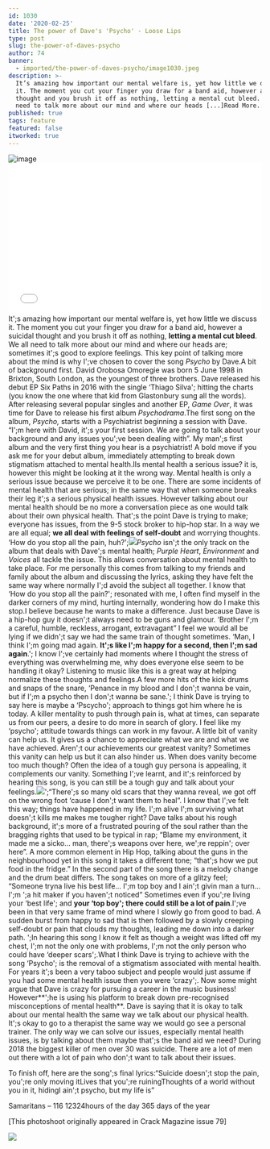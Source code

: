 ```yaml
---
id: 1030
date: '2020-02-25'
title: The power of Dave's 'Psycho' - Loose Lips
type: post
slug: the-power-of-daves-psycho
author: 74
banner:
  - imported/the-power-of-daves-psycho/image1030.jpeg
description: >-
  It’s amazing how important our mental welfare is, yet how little we discuss
  it. The moment you cut your finger you draw for a band aid, however a suicidal
  thought and you brush it off as nothing, letting a mental cut bleed. We all
  need to talk more about our mind and where our heads [...]Read More...
published: true
tags: feature
featured: false
itworked: true
---
```

![image](../imported/the-power-of-daves-psycho/image1030.jpeg)<iframe width='100%' height='300' scrolling='no' frameborder='no' allow='autoplay' src='//www.youtube.com/embed/FEcersXfWAc?wmode=opaque'></iframe>It';s amazing how important our mental welfare is, yet how little we discuss it. The moment you cut your finger you draw for a band aid, however a suicidal thought and you brush it off as nothing, **letting a mental cut bleed**. We all need to talk more about our mind and where our heads are; sometimes it';s good to explore feelings. This key point of talking more about the mind is why I';ve chosen to cover the song _Psycho_ by Dave.A bit of background first. David Orobosa Omoregie was born 5 June 1998 in Brixton, South London, as the youngest of three brothers. Dave released his debut EP Six Paths in 2016 with the single ‘Thiago Silva'; hitting the charts (you know the one where that kid from Glastonbury sung all the words). After releasing several popular singles and another EP, _Game Over_, it was time for Dave to release his first album _Psychodrama_.The first song on the album, _Psycho,_ starts with a Psychiatrist beginning a session with Dave. “I';m here with David, it';s your first session. We are going to talk about your background and any issues you';ve been dealing with”. My man';s first album and the very first thing you hear is a psychiatrist! A bold move if you ask me for your debut album, immediately attempting to break down stigmatism attached to mental health.IIs mental health a serious issue? it is, however this might be looking at it the wrong way. Mental health is only a serious issue because we perceive it to be one. There are some incidents of mental health that are serious; in the same way that when someone breaks their leg it';s a serious physical health issues. However talking about our mental health should be no more a conversation piece as one would talk about their own physical health. That';s the point Dave is trying to make; everyone has issues, from the 9-5 stock broker to hip-hop star. In a way we are all equal; **we all deal with feelings of self-doubt** and worrying thoughts. ‘How do you stop all the pain, huh?';![](/wp-content/uploads/live/img/wysiwyg/5e56521827956.jpg)_Psycho_ isn';t the only track on the album that deals with Dave';s mental health; _Purple Heart_, _Environment_ and _Voices_ all tackle the issue. This allows conversation about mental health to take place. For me personally this comes from talking to my friends and family about the album and discussing the lyrics, asking they have felt the same way where normally I';d avoid the subject all together. I know that ‘How do you stop all the pain?'; resonated with me, I often find myself in the darker corners of my mind, hurting internally, wondering how do I make this stop.I believe because he wants to make a difference. Just because Dave is a hip-hop guy it doesn';t always need to be guns and glamour. ‘Brother I';m a careful, humble, reckless, arrogant, extravagant” I feel we would all be lying if we didn';t say we had the same train of thought sometimes. ‘Man, I think I';m going mad again. **It';s like I';m happy for a second, then I';m sad again**.'; I know I';ve certainly had moments where I thought the stress of everything was overwhelming me, why does everyone else seem to be handling it okay? Listening to music like this is a great way at helping normalize these thoughts and feelings.A few more hits of the kick drums and snaps of the snare, ‘Penance in my blood and I don';t wanna be vain, but if I';m a psycho then I don';t wanna be sane.'; I think Dave is trying to say here is maybe a ‘Pscycho'; approach to things got him where he is today. A killer mentality to push through pain is, what at times, can separate us from our peers, a desire to do more in search of glory. I feel like my ‘psycho'; attitude towards things can work in my favour. A little bit of vanity can help us. It gives us a chance to appreciate what we are and what we have achieved. Aren';t our achievements our greatest vanity? Sometimes this vanity can help us but it can also hinder us. When does vanity become too much though? Often the idea of a tough guy persona is appealing, it complements our vanity. Something I';ve learnt, and it';s reinforced by hearing this song, is you can still be a tough guy and talk about your feelings.![](/wp-content/uploads/live/img/wysiwyg/5e56523d923b3.jpg)';“There';s so many old scars that they wanna reveal, we got off on the wrong foot ‘cause I don';t want them to heal”. I know that I';ve felt this way; things have happened in my life. I';m alive I';m surviving what doesn';t kills me makes me tougher right? Dave talks about his rough background, it';s more of a frustrated pouring of the soul rather than the bragging rights that used to be typical in rap; “Blame my environment, it made me a sicko… man, there';s weapons over here, we';re reppin'; over here”. A more common element in Hip Hop, talking about the guns in the neighbourhood yet in this song it takes a different tone; “that';s how we put food in the fridge.” In the second part of the song there is a melody change and the drum beat differs. The song takes on more of a glitzy feel; “Someone tryna live his best life… I';m top boy and I ain';t givin man a turn… I';m ';a hit maker if you haven';t noticed” Sometimes even if you';re living your ‘best life'; and **your ‘top boy'; there could still be a lot of pain**.I';ve been in that very same frame of mind where I slowly go from good to bad. A sudden burst from happy to sad that is then followed by a slowly creeping self-doubt or pain that clouds my thoughts, leading me down into a darker path. ';In hearing this song I know it felt as though a weight was lifted off my chest, I';m not the only one with problems, I';m not the only person who could have ‘deeper scars';.What I think Dave is trying to achieve with the song ‘Psycho'; is the removal of a stigmatism associated with mental health. For years it';s been a very taboo subject and people would just assume if you had some mental health issue then you were ‘crazy';. Now some might argue that Dave is crazy for pursuing a career in the music business! However**';he is using his platform to break down pre-recognised misconceptions of mental health**. Dave is saying that it is okay to talk about our mental health the same way we talk about our physical health. It';s okay to go to a therapist the same way we would go see a personal trainer. The only way we can solve our issues, especially mental health issues, is by talking about them maybe that';s the band aid we need? During 2018 the biggest killer of men over 30 was suicide. There are a lot of men out there with a lot of pain who don';t want to talk about their issues.

To finish off, here are the song';s final lyrics:“Suicide doesn';t stop the pain, you';re only moving itLives that you';re ruiningThoughts of a world without you in it, hidingI ain';t psycho, but my life is”

Samaritans – 116 12324hours of the day 365 days of the year

\[This photoshoot originally appeared in Crack Magazine issue 79\]

![](/wp-content/uploads/live/img/wysiwyg/5e56525de5715.jpg)
